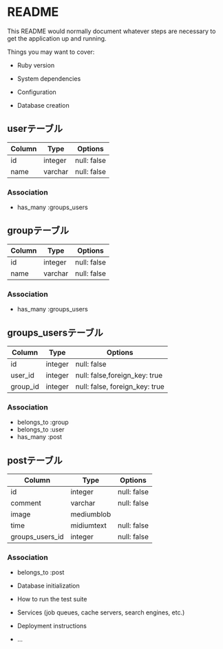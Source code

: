 # README

This README would normally document whatever steps are necessary to get the
application up and running.

Things you may want to cover:

* Ruby version

* System dependencies

* Configuration

* Database creation
## userテーブル

|Column|Type|Options|
|------|----|-------|
|id|integer|null: false|
|name|varchar|null: false|

### Association
- has_many :groups_users

## groupテーブル
|Column|Type|Options|
|------|----|-------|
|id|integer|null: false|
|name|varchar|null: false|

### Association
- has_many :groups_users

## groups_usersテーブル
|Column|Type|Options|
|------|----|-------|
|id|integer|null: false|
|user_id|integer|null: false,foreign_key: true|
|group_id|integer|null: false, foreign_key: true|

### Association
- belongs_to :group
- belongs_to :user
- has_many :post

## postテーブル
|Column|Type|Options|
|------|----|-------|
|id|integer|null: false|
|comment|varchar|null: false|
|image|mediumblob||
|time|midiumtext|null: false|
|groups_users_id|integer|null: false|

### Association
- belongs_to :post

* Database initialization

* How to run the test suite

* Services (job queues, cache servers, search engines, etc.)

* Deployment instructions

* ...

